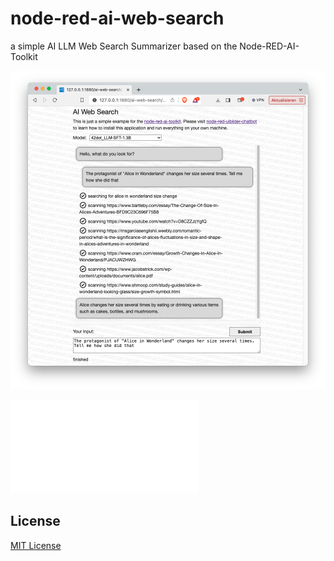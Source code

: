 # node-red-ai-web-search #

a simple AI LLM Web Search Summarizer based on the Node-RED-AI-Toolkit

![AI WebSearch Screenhot](AI-WebSearch-Screenshot.png)



![AI WebSearch Flow](AI-WebSearch-Flow.json)



## License ##

[MIT License](LICENSE.md)
